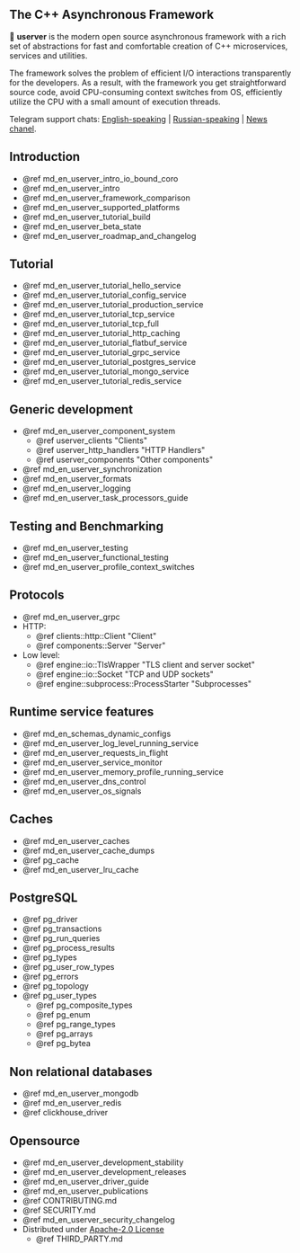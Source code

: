 ## The C++ Asynchronous Framework

🐙 **userver** is the modern open source asynchronous framework with a rich set of abstractions
for fast and comfortable creation of C++ microservices, services and utilities.

The framework solves the problem of efficient I/O interactions transparently for
the developers. As a result, with the framework you get straightforward source code,
avoid CPU-consuming context switches from OS, efficiently
utilize the CPU with a small amount of execution threads.

Telegram support chats: [English-speaking](https://t.me/userver_en) | 
[Russian-speaking](https://t.me/userver_ru) | [News chanel](https://t.me/userver_news).


## Introduction
* @ref md_en_userver_intro_io_bound_coro
* @ref md_en_userver_intro
* @ref md_en_userver_framework_comparison
* @ref md_en_userver_supported_platforms
* @ref md_en_userver_tutorial_build
* @ref md_en_userver_beta_state
* @ref md_en_userver_roadmap_and_changelog


## Tutorial
* @ref md_en_userver_tutorial_hello_service
* @ref md_en_userver_tutorial_config_service
* @ref md_en_userver_tutorial_production_service
* @ref md_en_userver_tutorial_tcp_service
* @ref md_en_userver_tutorial_tcp_full
* @ref md_en_userver_tutorial_http_caching
* @ref md_en_userver_tutorial_flatbuf_service
* @ref md_en_userver_tutorial_grpc_service
* @ref md_en_userver_tutorial_postgres_service
* @ref md_en_userver_tutorial_mongo_service
* @ref md_en_userver_tutorial_redis_service


## Generic development
* @ref md_en_userver_component_system
    * @ref userver_clients "Clients"
    * @ref userver_http_handlers "HTTP Handlers"
    * @ref userver_components "Other components"
* @ref md_en_userver_synchronization
* @ref md_en_userver_formats
* @ref md_en_userver_logging
* @ref md_en_userver_task_processors_guide


## Testing and Benchmarking
* @ref md_en_userver_testing
* @ref md_en_userver_functional_testing
* @ref md_en_userver_profile_context_switches


## Protocols
* @ref md_en_userver_grpc
* HTTP:
    * @ref clients::http::Client "Client"
    * @ref components::Server "Server"
* Low level:
    * @ref engine::io::TlsWrapper "TLS client and server socket"
    * @ref engine::io::Socket "TCP and UDP sockets"
    * @ref engine::subprocess::ProcessStarter "Subprocesses"


## Runtime service features
* @ref md_en_schemas_dynamic_configs
* @ref md_en_userver_log_level_running_service
* @ref md_en_userver_requests_in_flight
* @ref md_en_userver_service_monitor
* @ref md_en_userver_memory_profile_running_service
* @ref md_en_userver_dns_control
* @ref md_en_userver_os_signals


## Caches
* @ref md_en_userver_caches
* @ref md_en_userver_cache_dumps
* @ref pg_cache
* @ref md_en_userver_lru_cache


## PostgreSQL
* @ref pg_driver
* @ref pg_transactions
* @ref pg_run_queries
* @ref pg_process_results
* @ref pg_types
* @ref pg_user_row_types
* @ref pg_errors
* @ref pg_topology
* @ref pg_user_types
  * @ref pg_composite_types
  * @ref pg_enum
  * @ref pg_range_types
  * @ref pg_arrays
  * @ref pg_bytea


## Non relational databases
* @ref md_en_userver_mongodb
* @ref md_en_userver_redis
* @ref clickhouse_driver


## Opensource
* @ref md_en_userver_development_stability
* @ref md_en_userver_development_releases
* @ref md_en_userver_driver_guide
* @ref md_en_userver_publications
* @ref CONTRIBUTING.md
* @ref SECURITY.md
* @ref md_en_userver_security_changelog
* Distributed under [Apache-2.0 License](http://www.apache.org/licenses/LICENSE-2.0)
  * @ref THIRD_PARTY.md
